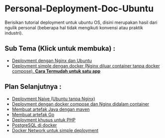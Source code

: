 # Personal-Deployment-Doc-Ubuntu
Berisikan tutorial deployment untuk ubuntu OS, disini merupakan hasil dari ngulik personal (beberapa hal tidak mengikuti konvensi atau praktik industri).

## Sub Tema (Klick untuk membuka) :
- <a href="https://github.com/Nanang-Wahyudi/DeployMOOC">Deployment dengan Nginx dan Ubuntu </a> 
- <a href="https://github.com/Habbatul/Personal-Deployment-Doc-Ubuntu/blob/main/Simple-Deployment-withDocker-NginxOutside.md">Deployment simple dengan docker (Nginx diluar container tanpa docker compose), <b>Cara Termudah untuk satu app</b></a>

## Plan Selanjutnya :
- <a href="">Deployment Naive (Ubuntu tanpa Nginx)</a>
- <a href="">Deployment dengan docker compose dan Nginx didalam container</a>
- <a href="">Membuat artefak Java dengan maven</a>
- <a href="">Membuat artefak Go</a>
- <a href="">Deployment khusus untuk PHP</a>
- <a href="">PostgreSQL di docker</a>
- <a href="">Docker Network untuk simple deployment</a>
